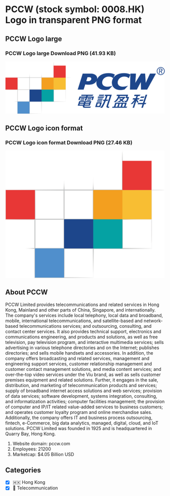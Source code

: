 # PCCW (stock symbol: 0008.HK) Logo in transparent PNG format

## PCCW Logo large

### PCCW Logo large Download PNG (41.93 KB)

![PCCW Logo large Download PNG (41.93 KB)](/img/orig/0008.HK_BIG-c27b0cf8.png)

## PCCW Logo icon format

### PCCW Logo icon format Download PNG (27.46 KB)

![PCCW Logo icon format Download PNG (27.46 KB)](/img/orig/0008.HK-39a9a427.png)

## About PCCW

PCCW Limited provides telecommunications and related services in Hong Kong, Mainland and other parts of China, Singapore, and internationally. The company's services include local telephony, local data and broadband, mobile, international telecommunications, and satellite-based and network-based telecommunications services; and outsourcing, consulting, and contact center services. It also provides technical support, electronics and communications engineering, and products and solutions, as well as free television, pay television program, and interactive multimedia services; sells advertising in various telephone directories and on the Internet; publishes directories; and sells mobile handsets and accessories. In addition, the company offers broadcasting and related services, management and engineering support services, customer relationship management and customer contact management solutions, and media content services; and over-the-top video services under the Viu brand, as well as sells customer premises equipment and related solutions. Further, it engages in the sale, distribution, and marketing of telecommunication products and services; supply of broadband internet access solutions and web services; provision of data services; software development, systems integration, consulting, and informatization activities; computer facilities management; the provision of computer and IP/IT related value-added services to business customers; and operates customer loyalty program and online merchandise sales. Additionally, the company offers IT and business process outsourcing, fintech, e-Commerce, big data analytics, managed, digital, cloud, and IoT solutions. PCCW Limited was founded in 1925 and is headquartered in Quarry Bay, Hong Kong.

1. Website domain: pccw.com
2. Employees: 21200
3. Marketcap: $4.05 Billion USD


## Categories
- [x] 🇭🇰 Hong Kong
- [x] 📡 Telecommunication
